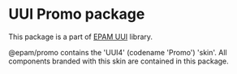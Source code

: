 # UUI Promo package

This package is a part of [EPAM UUI](https://github.com/epam/UUI) library.

@epam/promo contains the 'UUI4' (codename 'Promo') 'skin'. All components branded with this skin are contained in this package.